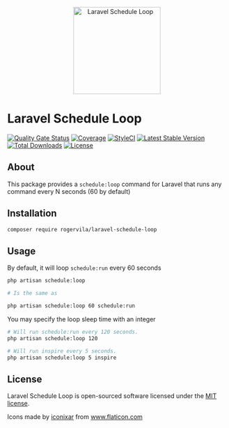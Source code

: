 <p align="center"><img width="200" src="https://image.flaticon.com/icons/svg/2413/2413697.svg" alt="Laravel Schedule Loop" /></p>

# Laravel Schedule Loop

[![Quality Gate Status](https://sonarcloud.io/api/project_badges/measure?project=rogervila_laravel-schedule-loop&metric=alert_status)](https://sonarcloud.io/dashboard?id=rogervila_laravel-schedule-loop)
[![Coverage](https://sonarcloud.io/api/project_badges/measure?project=rogervila_laravel-schedule-loop&metric=coverage)](https://sonarcloud.io/dashboard?id=rogervila_laravel-schedule-loop)
[![StyleCI](https://github.styleci.io/repos/269178408/shield?branch=master)](https://github.styleci.io/repos/269178408)
[![Latest Stable Version](https://poser.pugx.org/rogervila/laravel-schedule-loop/v/stable)](https://packagist.org/packages/rogervila/laravel-schedule-loop)
[![Total Downloads](https://poser.pugx.org/rogervila/laravel-schedule-loop/downloads)](https://packagist.org/packages/rogervila/laravel-schedule-loop)
[![License](https://poser.pugx.org/rogervila/laravel-schedule-loop/license)](https://packagist.org/packages/rogervila/laravel-schedule-loop)

## About

This package provides a `schedule:loop` command for Laravel that runs any command every N seconds (60 by default)

## Installation

```sh
composer require rogervila/laravel-schedule-loop
```

## Usage

By default, it will loop `schedule:run` every 60 seconds

```sh
php artisan schedule:loop

# Is the same as

php artisan schedule:loop 60 schedule:run
```

You may specify the loop sleep time with an integer

```sh
# Will run schedule:run every 120 seconds.
php artisan schedule:loop 120

# Will run inspire every 5 seconds.
php artisan schedule:loop 5 inspire
```

## License

Laravel Schedule Loop is open-sourced software licensed under the [MIT license](https://opensource.org/licenses/MIT).

Icons made by <a href="https://www.flaticon.com/authors/iconixar" title="iconixar">iconixar</a> from <a href="https://www.flaticon.com/" title="Flaticon">www.flaticon.com</a>

